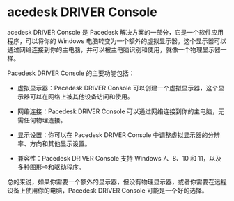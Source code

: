 # acedesk DRIVER Console

acedesk DRIVER Console 是 Pacedesk 解决方案的一部分，它是一个软件应用程序，可以将你的 Windows 电脑转变为一个额外的虚拟显示器。这个显示器可以通过网络连接到你的主电脑，并可以被主电脑识别和使用，就像一个物理显示器一样。

Pacedesk DRIVER Console 的主要功能包括：

- 虚拟显示器：Pacedesk DRIVER Console 可以创建一个虚拟显示器，这个显示器可以在网络上被其他设备访问和使用。

- 网络连接：Pacedesk DRIVER Console 可以通过网络连接到你的主电脑，无需任何物理连接。

- 显示设置：你可以在 Pacedesk DRIVER Console 中调整虚拟显示器的分辨率、方向和其他显示设置。

- 兼容性：Pacedesk DRIVER Console 支持 Windows 7、8、10 和 11，以及多种图形卡和驱动程序。

总的来说，如果你需要一个额外的显示器，但没有物理显示器，或者你需要在远程设备上使用你的电脑，Pacedesk DRIVER Console 可能是一个好的选择。